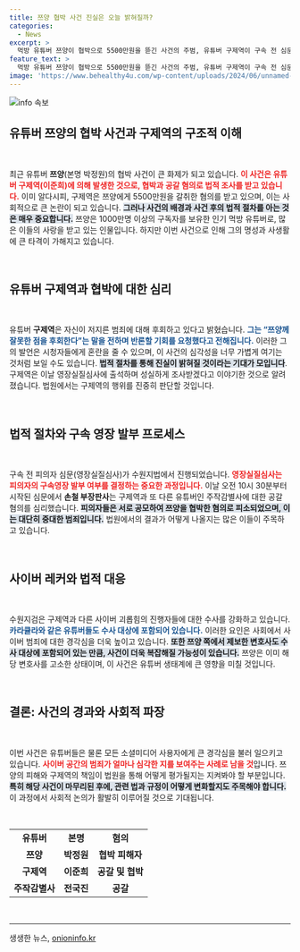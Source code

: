 ```yaml
---
title: 쯔양 협박 사건 진실은 오늘 밝혀질까?
categories:
  - News
excerpt: >
  먹방 유튜버 쯔양이 협박으로 5500만원을 뜯긴 사건의 주범, 유튜버 구제역이 구속 전 심문에 출석했다. 그의 반성 발언과 법정에서의 긴장감이 고조되는 가운데, 사건의 이면에 숨겨진 의혹들이 드러나 고개를 끄덕이게 한다.
feature_text: >
  먹방 유튜버 쯔양이 협박으로 5500만원을 뜯긴 사건의 주범, 유튜버 구제역이 구속 전 심문에 출석했다. 그의 반성 발언과 법정에서의 긴장감이 고조되는 가운데, 사건의 이면에 숨겨진 의혹들이 드러나 고개를 끄덕이게 한다.
image: 'https://www.behealthy4u.com/wp-content/uploads/2024/06/unnamed-file.png'
---
```


<p><img src="https://www.behealthy4u.com/wp-content/uploads/2024/06/unnamed-file.png" alt="info 속보" /></p>

<h2 data-ke-size="size26">유튜버 쯔양의 협박 사건과 구제역의 구조적 이해</h2>

<p data-ke-size="size16">&nbsp;</p>

<p data-ke-size="size16">최근 유튜버 <b>쯔양</b>(본명 박정원)의 협박 사건이 큰 화제가 되고 있습니다. <b><span style="color: #ee2323;">이 사건은 유튜버 구제역(이준희)에 의해 발생한 것으로, 협박과 공갈 혐의로 법적 조사를 받고 있습니다.</span></b> 이미 알다시피, 구제역은 쯔양에게 5500만원을 갈취한 혐의를 받고 있으며, 이는 사회적으로 큰 논란이 되고 있습니다. <b><span style="background-color: #21538527;">그러나 사건의 배경과 사건 후의 법적 절차를 아는 것은 매우 중요합니다.</span></b> 쯔양은 1000만명 이상의 구독자를 보유한 인기 먹방 유튜버로, 많은 이들의 사랑을 받고 있는 인물입니다. 하지만 이번 사건으로 인해 그의 명성과 사생활에 큰 타격이 가해지고 있습니다.</p>

<p data-ke-size="size16">&nbsp;</p>

<h2 data-ke-size="size26">유튜버 구제역과 협박에 대한 심리</h2>

<p data-ke-size="size16">&nbsp;</p>

<p data-ke-size="size16">유튜버 <b>구제역</b>은 자신이 저지른 범죄에 대해 후회하고 있다고 밝혔습니다. <b><span style="color: #1a5490;">그는 “쯔양께 잘못한 점을 후회한다”는 말을 전하며 반론할 기회를 요청했다고 전해집니다.</span></b> 이러한 그의 발언은 시청자들에게 혼란을 줄 수 있으며, 이 사건의 심각성을 너무 가볍게 여기는 것처럼 보일 수도 있습니다. <b><span style="background-color: #21538527;">법적 절차를 통해 진실이 밝혀질 것이라는 기대가 모입니다</span></b>. 구제역은 이날 영장실질심사에 출석하며 성실하게 조사받겠다고 이야기한 것으로 알려졌습니다. 법원에서는 구제역의 행위를 진중히 판단할 것입니다.</p>

<p data-ke-size="size16">&nbsp;</p>

<h2 data-ke-size="size26">법적 절차와 구속 영장 발부 프로세스</h2>

<p data-ke-size="size16">&nbsp;</p>

<p data-ke-size="size16">구속 전 피의자 심문(영장실질심사)가 수원지법에서 진행되었습니다. <b><span style="color: #ee2323;">영장실질심사는 피의자의 구속영장 발부 여부를 결정하는 중요한 과정입니다.</span></b> 이날 오전 10시 30분부터 시작된 심문에서 <b>손철 부장판사</b>는 구제역과 또 다른 유튜버인 주작감별사에 대한 공갈 혐의를 심리했습니다. <b><span style="background-color: #21538527;">피의자들은 서로 공모하여 쯔양을 협박한 혐의로 피소되었으며, 이는 대단히 중대한 범죄입니다.</span></b> 법원에서의 결과가 어떻게 나올지는 많은 이들이 주목하고 있습니다.</p>

<p data-ke-size="size16">&nbsp;</p>

<h2 data-ke-size="size26">사이버 레커와 법적 대응</h2>

<p data-ke-size="size16">&nbsp;</p>

<p data-ke-size="size16">수원지검은 구제역과 다른 사이버 괴롭힘의 진행자들에 대한 수사를 강화하고 있습니다. <b><span style="color: #1a5490;">카라큘라와 같은 유튜버들도 수사 대상에 포함되어 있습니다.</span></b> 이러한 요인은 사회에서 사이버 범죄에 대한 경각심을 더욱 높이고 있습니다. <b><span style="background-color: #21538527;">또한 쯔양 쪽에서 제보한 변호사도 수사 대상에 포함되어 있는 만큼, 사건이 더욱 복잡해질 가능성이 있습니다.</span></b> 쯔양은 이미 해당 변호사를 고소한 상태이며, 이 사건은 유튜버 생태계에 큰 영향을 미칠 것입니다.</p>

<p data-ke-size="size16">&nbsp;</p>

<h2 data-ke-size="size26">결론: 사건의 경과와 사회적 파장</h2>

<p data-ke-size="size16">&nbsp;</p>

<p data-ke-size="size16">이번 사건은 유튜버들은 물론 모든 소셜미디어 사용자에게 큰 경각심을 불러 일으키고 있습니다. <b><span style="color: #ee2323;">사이버 공간의 범죄가 얼마나 심각한 지를 보여주는 사례로 남을 것</span></b>입니다. 쯔양의 피해와 구제역의 책임이 법원을 통해 어떻게 평가될지는 지켜봐야 할 부분입니다. <b><span style="background-color: #21538527;">특히 해당 사건이 마무리된 후에, 관련 법과 규정이 어떻게 변화할지도 주목해야 합니다.</span></b> 이 과정에서 사회적 논의가 활발히 이루어질 것으로 기대됩니다.</p>

<p data-ke-size="size16">&nbsp;</p>

<table style="width: 100%">
  <tr>
    <td style="text-align: center; height: 17px;"><b>유튜버</b></td>
    <td style="text-align: center; height: 17px;"><b>본명</b></td>
    <td style="text-align: center; height: 17px;"><b>혐의</b></td>
  </tr>
  <tr>
    <td style="text-align: center; height: 17px;"><b>쯔양</b></td>
    <td style="text-align: center; height: 17px;"><b>박정원</b></td>
    <td style="text-align: center; height: 17px;"><b>협박 피해자</b></td>
  </tr>
  <tr>
    <td style="text-align: center; height: 17px;"><b>구제역</b></td>
    <td style="text-align: center; height: 17px;"><b>이준희</b></td>
    <td style="text-align: center; height: 17px;"><b>공갈 및 협박</b></td>
  </tr>
  <tr>
    <td style="text-align: center; height: 17px;"><b>주작감별사</b></td>
    <td style="text-align: center; height: 17px;"><b>전국진</b></td>
    <td style="text-align: center; height: 17px;"><b>공갈</b></td>
  </tr>
</table>

<p data-ke-size="size16">&nbsp;</p>

<hr style="border-width: 2px; border-color: #cccccc;" />
생생한 뉴스, <a href="https://onioninfo.kr" rel="dofollow">onioninfo.kr</a>


